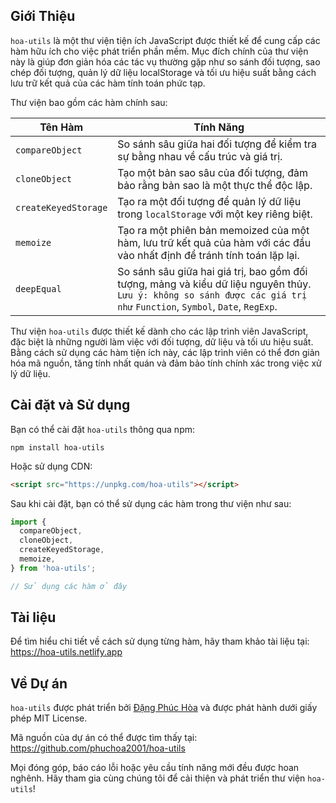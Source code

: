 ## Giới Thiệu

`hoa-utils` là một thư viện tiện ích JavaScript được thiết kế để cung cấp các hàm hữu ích cho việc phát triển phần mềm. Mục đích chính của thư viện này là giúp đơn giản hóa các tác vụ thường gặp như so sánh đối tượng, sao chép đối tượng, quản lý dữ liệu localStorage và tối ưu hiệu suất bằng cách lưu trữ kết quả của các hàm tính toán phức tạp.

Thư viện bao gồm các hàm chính sau:

| Tên Hàm              | Tính Năng                                                                                                                |
| -------------------- | ------------------------------------------------------------------------------------------------------------------------ |
| `compareObject`      | So sánh sâu giữa hai đối tượng để kiểm tra sự bằng nhau về cấu trúc và giá trị.                                          |
| `cloneObject`        | Tạo một bản sao sâu của đối tượng, đảm bảo rằng bản sao là một thực thể độc lập.                                         |
| `createKeyedStorage` | Tạo ra một đối tượng để quản lý dữ liệu trong `localStorage` với một key riêng biệt.                                     |
| `memoize`            | Tạo ra một phiên bản memoized của một hàm, lưu trữ kết quả của hàm với các đầu vào nhất định để tránh tính toán lặp lại. |
| `deepEqual`          | So sánh sâu giữa hai giá trị, bao gồm đối tượng, mảng và kiểu dữ liệu nguyên thủy. `Lưu ý: không so sánh được các giá trị như` `Function`, `Symbol`, `Date`, `RegExp`. |

Thư viện `hoa-utils` được thiết kế dành cho các lập trình viên JavaScript, đặc biệt là những người làm việc với đối tượng, dữ liệu và tối ưu hiệu suất. Bằng cách sử dụng các hàm tiện ích này, các lập trình viên có thể đơn giản hóa mã nguồn, tăng tính nhất quán và đảm bảo tính chính xác trong việc xử lý dữ liệu.

## Cài đặt và Sử dụng

Bạn có thể cài đặt `hoa-utils` thông qua npm:

```
npm install hoa-utils
```

Hoặc sử dụng CDN:

```html
<script src="https://unpkg.com/hoa-utils"></script>
```

Sau khi cài đặt, bạn có thể sử dụng các hàm trong thư viện như sau:

```javascript
import {
  compareObject,
  cloneObject,
  createKeyedStorage,
  memoize,
} from 'hoa-utils';

// Sử dụng các hàm ở đây
```

## Tài liệu

Để tìm hiểu chi tiết về cách sử dụng từng hàm, hãy tham khảo tài liệu tại: https://hoa-utils.netlify.app

## Về Dự án

`hoa-utils` được phát triển bởi [Đặng Phúc Hòa](https://github.com/phuchoa2001) và được phát hành dưới giấy phép MIT License.

Mã nguồn của dự án có thể được tìm thấy tại: https://github.com/phuchoa2001/hoa-utils

Mọi đóng góp, báo cáo lỗi hoặc yêu cầu tính năng mới đều được hoan nghênh. Hãy tham gia cùng chúng tôi để cải thiện và phát triển thư viện `hoa-utils`!
